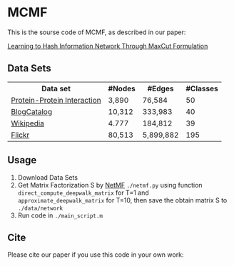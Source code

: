 # MCMF

This is the sourse code of MCMF, as described in our paper:
 
[Learning to Hash Information Network Through MaxCut Formulation](https://)

## Data Sets


<table>
    <tr>
    	<th>Data set</th>
        <th>#Nodes</th>
        <th>#Edges</th>
        <th>#Classes</th>
    </tr>
    <tr>
    	<td> <a href="https://cloud.tsinghua.edu.cn/d/fd3717d9ee78440e800f/"> Protein-Protein Interaction </a> </td>
        <td> 3,890 </td>
        <td> 76,584 </td>
        <td> 50 </td>
    </tr>
    <tr>
    	<td> <a href="https://cloud.tsinghua.edu.cn/d/cb62b5b4224a4de08a02/"> BlogCatalog </a> </td>
        <td> 10,312 </td>
        <td> 333,983 </td>
        <td> 40 </td>
    </tr>
    <tr>
    	<td> <a href="https://cloud.tsinghua.edu.cn/d/a26619b0b45e4d1181c9/"> Wikipedia </a>  </td>
        <td> 4.777 </td>
        <td> 184,812 </td>
        <td> 39 </td>
    </tr>
    <tr>
    	<td> <a href="https://cloud.tsinghua.edu.cn/d/863da94f520844cbab90/"> Flickr </a> </td>
        <td> 80,513 </td>
        <td> 5,899,882 </td>
        <td> 195 </td>
    </tr>
</table>


## Usage
1. Download Data Sets 
2. Get Matrix Factorization S by [NetMF](https://github.com/xptree/NetMF) `./netmf.py` using function ` direct_compute_deepwalk_matrix` for T=1 and `approximate_deepwalk_matrix` for T=10, then save the obtain matrix S to `./data/network` 
3. Run code in `./main_script.m`


## Cite

Please cite our paper if you use this code in your own work:

```

```